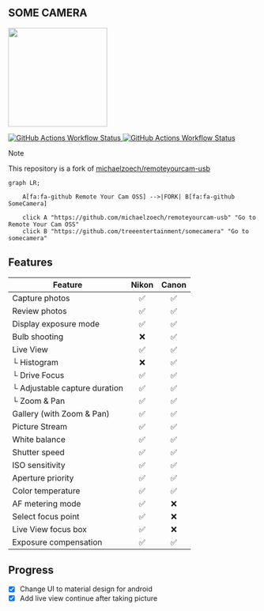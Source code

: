 ## SOME CAMERA

<img src="https://github.com/treeentertainment/somecamera/blob/main/logo.png?raw=true" width="200" height="200">

[![GitHub Actions Workflow Status](https://img.shields.io/github/actions/workflow/status/treeentertainment/somecamera/build.yml?style=for-the-badge)
](https://github.com/treeentertainment/somecamera/actions/workflows/build.yml)
[![GitHub Actions Workflow Status](https://img.shields.io/github/actions/workflow/status/treeentertainment/somecamera/deploy.yml?style=for-the-badge&logo=%20&label=deploy)
](https://github.com/treeentertainment/somecamera/actions/workflows/deploy.yml)

> [!NOTE]
> This repository is a fork of [michaelzoech/remoteyourcam-usb](https://github.com/michaelzoech/remoteyourcam-usb)
>
> ```mermaid
> graph LR;
>
>     A[fa:fa-github Remote Your Cam OSS] -->|FORK| B[fa:fa-github SomeCamera]
>
>     click A "https://github.com/michaelzoech/remoteyourcam-usb" "Go to Remote Your Cam OSS"
>     click B "https://github.com/treeentertainment/somecamera" "Go to somecamera"
> ```

## Features

| Feature                                | Nikon | Canon |
| -------------------------------------- | :---: | :---: |
| Capture photos                         | ✅ | ✅ |
| Review photos                          | ✅ | ✅ |
| Display exposure mode                  | ✅ | ✅ |
| Bulb shooting                          | ❌ | ✅ |
| Live View                              | ✅ | ✅ |
| └ Histogram                            | ❌ | ✅ |
| └ Drive Focus                          | ✅ | ✅ |
| └ Adjustable capture duration          | ✅ | ✅ |
| └ Zoom & Pan                           | ✅ | ✅ |
| Gallery (with Zoom & Pan)              | ✅ | ✅ |
| Picture Stream                         | ✅ | ✅ |
| White balance                          | ✅ | ✅ |
| Shutter speed                          | ✅ | ✅ |
| ISO sensitivity                        | ✅ | ✅ |
| Aperture priority                      | ✅ | ✅ |
| Color temperature                      | ✅ | ✅ |
| AF metering mode                       | ✅ | ❌ |
| Select focus point                     | ✅ | ❌ |
| Live View focus box                    | ✅ | ❌ |
| Exposure compensation                  | ✅ | ✅ |

## Progress
- [X] Change UI to material design for android
- [X] Add live view continue after taking picture
